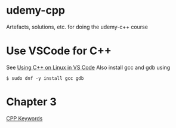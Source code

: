 # udemy-cpp
Artefacts, solutions, etc. for doing the udemy-c++ course

# Use VSCode for C++
See [Using C++ on Linux in VS Code](https://code.visualstudio.com/docs/cpp/config-linux)
Also install gcc and gdb using

````
$ sudo dnf -y install gcc gdb
````

# Chapter 3

[CPP Keywords](https://en.cppreference.com/w/cpp/keyword)
